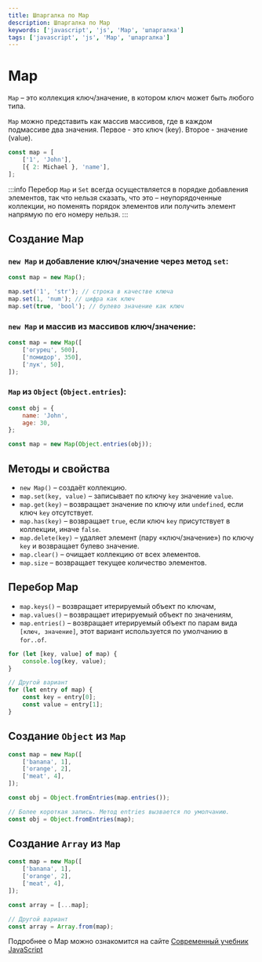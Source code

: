 ```yaml
---
title: Шпаргалка по Map
description: Шпаргалка по Map
keywords: ['javascript', 'js', 'Map', 'шпаргалка']
tags: ['javascript', 'js', 'Map', 'шпаргалка']
---
```


# Map

`Map` – это коллекция ключ/значение, в котором ключ может быть любого типа.

`Map` можно представить как массив массивов, где в каждом подмассиве два значения. Первое - это ключ (key). Второе - значение (value).

```js
const map = [
    ['1', 'John'],
    [{ 2: Michael }, 'name'],
];
```

:::info
Перебор `Map` и `Set` всегда осуществляется в порядке добавления элементов, так что нельзя сказать, что это – неупорядоченные коллекции, но поменять порядок элементов или получить элемент напрямую по его номеру нельзя.
:::

## Создание Map

### `new Map` и добавление ключ/значение через метод `set`:

```js
const map = new Map();

map.set('1', 'str'); // строка в качестве ключа
map.set(1, 'num'); // цифра как ключ
map.set(true, 'bool'); // булево значение как ключ
```

### `new Map` и массив из массивов ключ/значение:

```js
const map = new Map([
    ['огурец', 500],
    ['помидор', 350],
    ['лук', 50],
]);
```

### `Map` из `Object` (`Object.entries`):

```js
const obj = {
    name: 'John',
    age: 30,
};

const map = new Map(Object.entries(obj));
```

## Методы и свойства

- `new Map()` – создаёт коллекцию.
- `map.set(key, value)` – записывает по ключу `key` значение `value`.
- `map.get(key)` – возвращает значение по ключу или `undefined`, если ключ `key` отсутствует.
- `map.has(key)` – возвращает `true`, если ключ `key` присутствует в коллекции, иначе `false`.
- `map.delete(key)` – удаляет элемент (пару «ключ/значение») по ключу `key` и возвращает булево значение.
- `map.clear()` – очищает коллекцию от всех элементов.
- `map.size` – возвращает текущее количество элементов.

## Перебор Map

- `map.keys()` – возвращает итерируемый объект по ключам,
- `map.values()` – возвращает итерируемый объект по значениям,
- `map.entries()` – возвращает итерируемый объект по парам вида `[ключ, значение]`, этот вариант используется по умолчанию в `for..of`.

```js
for (let [key, value] of map) {
    console.log(key, value);
}

// Другой вариант
for (let entry of map) {
    const key = entry[0];
    const value = entry[1];
}
```

## Создание `Object` из `Map`

```js
const map = new Map([
    ['banana', 1],
    ['orange', 2],
    ['meat', 4],
]);

const obj = Object.fromEntries(map.entries());

// Более короткая запись. Метод entries вызвается по умолчанию.
const obj = Object.fromEntries(map);
```

## Создание `Array` из `Map`

```js
const map = new Map([
    ['banana', 1],
    ['orange', 2],
    ['meat', 4],
]);

const array = [...map];

// Другой вариант
const array = Array.from(map);
```

Подробнее о Map можно ознакомится на сайте [Современный учебник JavaScript](https://learn.javascript.ru/map-set#map)
